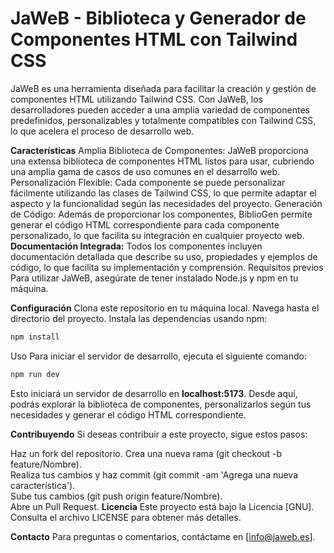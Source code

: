 # JaWeB - Biblioteca y Generador de Componentes HTML con Tailwind CSS
JaWeB es una herramienta diseñada para facilitar la creación y gestión de componentes HTML utilizando Tailwind CSS. Con JaWeB, los desarrolladores pueden acceder a una amplia variedad de componentes predefinidos, personalizables y totalmente compatibles con Tailwind CSS, lo que acelera el proceso de desarrollo web.

**Características**
Amplia Biblioteca de Componentes: JaWeB proporciona una extensa biblioteca de componentes HTML listos para usar, cubriendo una amplia gama de casos de uso comunes en el desarrollo web.
Personalización Flexible: Cada componente se puede personalizar fácilmente utilizando las clases de Tailwind CSS, lo que permite adaptar el aspecto y la funcionalidad según las necesidades del proyecto.
Generación de Código: Además de proporcionar los componentes, BiblioGen permite generar el código HTML correspondiente para cada componente personalizado, lo que facilita su integración en cualquier proyecto web.
**Documentación Integrada:** Todos los componentes incluyen documentación detallada que describe su uso, propiedades y ejemplos de código, lo que facilita su implementación y comprensión.
Requisitos previos
Para utilizar JaWeB, asegúrate de tener instalado Node.js y npm en tu máquina.

**Configuración**
Clona este repositorio en tu máquina local.
Navega hasta el directorio del proyecto.
Instala las dependencias usando npm:
```javascript
npm install
```
Uso
Para iniciar el servidor de desarrollo, ejecuta el siguiente comando:
```javascript
npm run dev
```
Esto iniciará un servidor de desarrollo en **localhost:5173**. Desde aquí, podrás explorar la biblioteca de componentes, personalizarlos según tus necesidades y generar el código HTML correspondiente.

**Contribuyendo**
Si deseas contribuir a este proyecto, sigue estos pasos:

Haz un fork del repositorio.
Crea una nueva rama (git checkout -b feature/Nombre).<br>
Realiza tus cambios y haz commit (git commit -am 'Agrega una nueva característica').<br>
Sube tus cambios (git push origin feature/Nombre).<br>
Abre un Pull Request.
**Licencia**
Este proyecto está bajo la Licencia [GNU]. Consulta el archivo LICENSE para obtener más detalles.

**Contacto**
Para preguntas o comentarios, contáctame en [info@jaweb.es].



